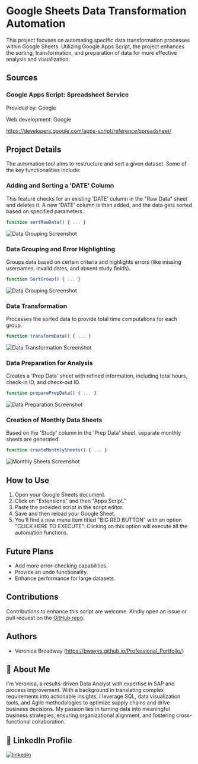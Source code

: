 # Google Sheets Data Transformation Automation

This project focuses on automating specific data transformation processes within Google Sheets. Utilizing Google Apps Script, the project enhances the sorting, transformation, and preparation of data for more effective analysis and visualization.

## Sources

### Google Apps Script: Spreadsheet Service

Provided by: Google

Web development: Google

https://developers.google.com/apps-script/reference/spreadsheet/

## Project Details

The automation tool aims to restructure and sort a given dataset. Some of the key functionalities include:

### Adding and Sorting a 'DATE' Column
This feature checks for an existing 'DATE' column in the "Raw Data" sheet and deletes it. A new 'DATE' column is then added, and the data gets sorted based on specified parameters.

```javascript
function sortRawData() { ... }
```
![Data Grouping Screenshot](https://github.com/YourUsername/GoogleSheets_DataTransformation/blob/main/images/data_grouping.png)

### Data Grouping and Error Highlighting
Groups data based on certain criteria and highlights errors (like missing usernames, invalid dates, and absent study fields).

```javascript
function SortGroup() { ... }
```

![Data Grouping Screenshot](https://github.com/YourUsername/GoogleSheets_DataTransformation/blob/main/images/data_grouping.png)

### Data Transformation
Processes the sorted data to provide total time computations for each group.

```javascript
function transformData() { ... }
```

![Data Transformation Screenshot](https://github.com/YourUsername/GoogleSheets_DataTransformation/blob/main/images/data_transformation.png)

### Data Preparation for Analysis
Creates a 'Prep Data' sheet with refined information, including total hours, check-in ID, and check-out ID.

```javascript
function preparePrepData() { ... }
```

![Data Preparation Screenshot](https://github.com/YourUsername/GoogleSheets_DataTransformation/blob/main/images/data_preparation.png)

### Creation of Monthly Data Sheets
Based on the 'Study' column in the 'Prep Data' sheet, separate monthly sheets are generated.

```javascript
function createMonthlySheets() { ... }
```

![Monthly Sheets Screenshot](https://github.com/YourUsername/GoogleSheets_DataTransformation/blob/main/images/monthly_sheets.png)

## How to Use

1. Open your Google Sheets document.
2. Click on "Extensions" and then "Apps Script."
3. Paste the provided script in the script editor.
4. Save and then reload your Google Sheet.
5. You'll find a new menu item titled "BIG RED BUTTON" with an option "CLICK HERE TO EXECUTE". Clicking on this option will execute all the automation functions.

## Future Plans

- Add more error-checking capabilities.
- Provide an undo functionality.
- Enhance performance for large datasets.

## Contributions
Contributions to enhance this script are welcome. Kindly open an issue or pull request on the [GitHub repo](https://github.com/YourUsername/GoogleSheets_DataTransformation).


## Authors

- Veronica Broadway (https://bwayvs.github.io/Professional_Portfolio/)

## 🚀 About Me
I'm Veronica, a results-driven Data Analyst with expertise in SAP and process improvement. With a background in translating complex requirements into actionable insights, I leverage SQL, data visualization tools, and Agile methodologies to optimize supply chains and drive business decisions. My passion lies in turning data into meaningful business strategies, ensuring organizational alignment, and fostering cross-functional collaboration.

## 🔗 LinkedIn Profile
[![linkedin](https://img.shields.io/badge/linkedin-0A66C2?style=for-the-badge&logo=linkedin&logoColor=white)](https://www.linkedin.com/in/veronicabroadway/)



